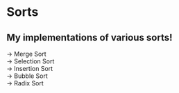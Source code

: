 # Sorts
## My implementations of various sorts!
-> Merge Sort  
-> Selection Sort  
-> Insertion Sort  
-> Bubble Sort  
-> Radix Sort  

